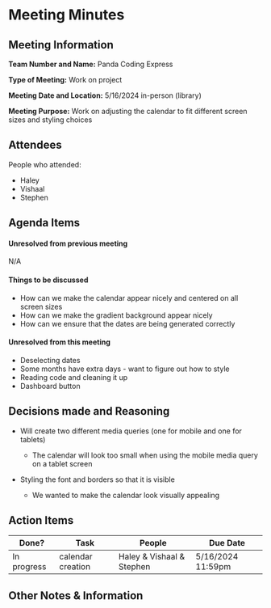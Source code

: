 # Meeting Minutes

## Meeting Information
**Team Number and Name:** Panda Coding Express

**Type of Meeting:** Work on project

**Meeting Date and Location:** 5/16/2024 in-person (library)

**Meeting Purpose:** Work on adjusting the calendar to fit different screen sizes and styling choices


## Attendees
People who attended:
- Haley
- Vishaal
- Stephen

## Agenda Items

#### Unresolved from previous meeting

N/A

#### Things to be discussed

- How can we make the calendar appear nicely and centered on all screen sizes
- How can we make the gradient background appear nicely
- How can we ensure that the dates are being generated correctly

#### Unresolved from this meeting

- Deselecting dates
- Some months have extra days - want to figure out how to style
- Reading code and cleaning it up
- Dashboard button

## Decisions made and Reasoning

- Will create two different media queries (one for mobile and one for tablets)
    - The calendar will look too small when using the mobile media query on a tablet screen
      
- Styling the font and borders so that it is visible
    - We wanted to make the calendar look visually appealing
  
## Action Items
| Done? | Task | People | Due Date |
| ---- | ---- | ---- | ---- |
| In progress | calendar creation | Haley & Vishaal & Stephen | 5/16/2024 11:59pm |

## Other Notes & Information
